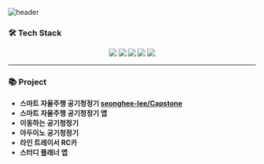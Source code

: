 ![header](https://capsule-render.vercel.app/api?type=slice&color=EADFF2&height=250&section=header&text=HyoJin%20SHIN&fontSize=70&animation=fadeIn&fontAlignY=38&desc=%20&descAlignY=62&descAlign=62)

<h3><b>🛠 Tech Stack<b></h3>
<p align="center">
<img src="https://img.shields.io/badge/-C-A8B9CC?style=flat-square&logo=C&logoColor=black"/> <img src="https://img.shields.io/badge/-C++-00599C?style=flat-square&logo=C%2B%2B&logoColor=white"/> <img src="https://img.shields.io/badge/Python-3766AB?style=flat-square&logo=Python&logoColor=white"/> <img src="https://img.shields.io/badge/MySQL-4479A1?style=flat-square&logo=MySQL&logoColor=black"/>  <img src="https://img.shields.io/badge/Android-3DDC84?style=flat-square&logo=Android&logoColor=white"/>
  
 ***
 <h3><b>📚 Project<b></h3>
   
   - 스마트 자율주행 공기청정기
   [seonghee-lee/Capstone](https://github.com/seonghee-lee/Capstone)
   - 스마트 자율주행 공기청정기 앱
   - 이동하는 공기청정기
   - 아두이노 공기청정기
   - 라인 트레이서 RC카
   - 스터디 플래너 앱

